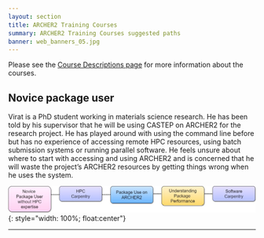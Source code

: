 ```yaml
---
layout: section
title: ARCHER2 Training Courses
summary: ARCHER2 Training Courses suggested paths
banner: web_banners_05.jpg
---
```



Please see the [Course Descriptions page](./) for more information about the courses.


## Novice package user





Virat is a PhD student working in materials science research. He has been told by his supervisor that he will be using CASTEP on ARCHER2 for the research project. He has played around with using the command line before but has no experience of accessing remote HPC resources, using batch submission systems or running parallel software. He feels unsure about where to start with accessing and using ARCHER2 and is concerned that he will waste the project’s ARCHER2 resources by getting things wrong when he uses the system.

![image](img/Novice-package-user2.jpg){: style="width: 100%; float:center"}


----------







